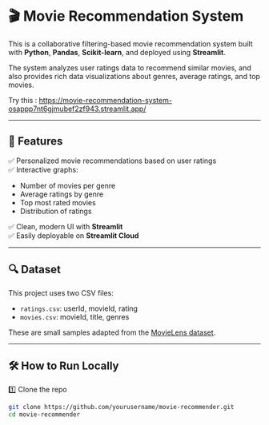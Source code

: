 

# 🎬 Movie Recommendation System

This is a collaborative filtering-based movie recommendation system built with **Python**, **Pandas**, **Scikit-learn**, and deployed using **Streamlit**.

The system analyzes user ratings data to recommend similar movies, and also provides rich data visualizations about genres, average ratings, and top movies.

Try this : https://movie-recommendation-system-osappp7nt6gjmubef2zf943.streamlit.app/

---

## 🚀 Features

✅ Personalized movie recommendations based on user ratings  
✅ Interactive graphs:
- Number of movies per genre
- Average ratings by genre
- Top most rated movies
- Distribution of ratings

✅ Clean, modern UI with **Streamlit**  
✅ Easily deployable on **Streamlit Cloud**

---

## 🔍 Dataset

This project uses two CSV files:

- `ratings.csv`: userId, movieId, rating  
- `movies.csv`: movieId, title, genres

These are small samples adapted from the [MovieLens dataset](https://grouplens.org/datasets/movielens/).

---

## 🛠 How to Run Locally

1️⃣ Clone the repo
```bash
git clone https://github.com/yourusername/movie-recommender.git
cd movie-recommender

